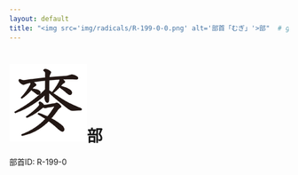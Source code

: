 ```yaml
---
layout: default
title: "<img src='img/radicals/R-199-0-0.png' alt='部首「むぎ」'>部"  # glyphをタイトルに使用
---
```


# <img src='img/radicals/R-199-0-0.png' alt='部首「むぎ」'>部
部首ID: R-199-0
